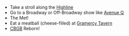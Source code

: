  * Take a stroll along the [Highline](http://www.yelp.com/biz/the-high-line-new-york)
 * Go to a Broadway or Off-Broadway show like [Avenue Q](http://www.yelp.com/biz/avenue-q-new-york)
 * The Met!
 * Eat a meatball (cheese-filled) at
[Gramercy Tavern](http://www.gramercytavern.com/)
 * [CBGB](http://cbgb.com/history.php) Reborn! 
